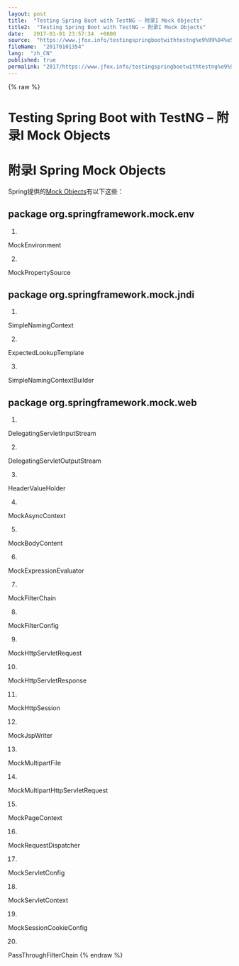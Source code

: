 ```yaml
---
layout: post
title:  "Testing Spring Boot with TestNG – 附录I Mock Objects"
title2:  "Testing Spring Boot with TestNG – 附录I Mock Objects"
date:   2017-01-01 23:57:34  +0800
source:  "https://www.jfox.info/testingspringbootwithtestng%e9%99%84%e5%bd%95imockobjects.html"
fileName:  "20170101354"
lang:  "zh_CN"
published: true
permalink: "2017/https://www.jfox.info/testingspringbootwithtestng%e9%99%84%e5%bd%95imockobjects.html"
---
```

{% raw %}
# Testing Spring Boot with TestNG – 附录I Mock Objects 


# 附录I Spring Mock Objects

Spring提供的[Mock Objects](https://www.jfox.info/go.php?url=https://docs.spring.io/spring/docs/4.3.9.RELEASE/spring-framework-reference/html/unit-testing.html#mock-objects)有以下这些：

## package org.springframework.mock.env

1. 
MockEnvironment

2. 
MockPropertySource

## package org.springframework.mock.jndi

1. 
SimpleNamingContext

2. 
ExpectedLookupTemplate

3. 
SimpleNamingContextBuilder

## package org.springframework.mock.web

1. 
DelegatingServletInputStream

2. 
DelegatingServletOutputStream

3. 
HeaderValueHolder

4. 
MockAsyncContext

5. 
MockBodyContent

6. 
MockExpressionEvaluator

7. 
MockFilterChain

8. 
MockFilterConfig

9. 
MockHttpServletRequest

10. 
MockHttpServletResponse

11. 
MockHttpSession

12. 
MockJspWriter

13. 
MockMultipartFile

14. 
MockMultipartHttpServletRequest

15. 
MockPageContext

16. 
MockRequestDispatcher

17. 
MockServletConfig

18. 
MockServletContext

19. 
MockSessionCookieConfig

20. 
PassThroughFilterChain
{% endraw %}